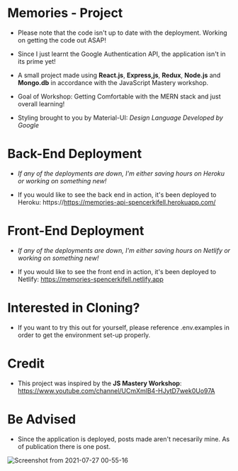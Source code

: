 # Memories - Project

- Please note that the code isn't up to date with the deployment. Working on getting the code out ASAP!
- Since I just learnt the Google Authentication API, the application isn't in its prime yet!

- A small project made using **React.js**, **Express,js**, **Redux**, **Node.js** and **Mongo.db** in accordance with the JavaScript Mastery workshop.
- Goal of Workshop: Getting Comfortable with the MERN stack and just overall learning!
- Styling brought to you by Material-UI: _Design Language Developed by Google_

# Back-End Deployment
- _If any of the deployments are down, I'm either saving hours on Heroku or working on something new!_

- If you would like to see the back end in action, it's been deployed to Heroku: https://https://memories-api-spencerkifell.herokuapp.com/

# Front-End Deployment
- _If any of the deployments are down, I'm either saving hours on Netlify or working on something new!_

- If you would like to see the front end in action, it's been deployed to Netlify: https://memories-spencerkifell.netlify.app

# Interested in Cloning?

- If you want to try this out for yourself, please reference .env.examples in order to get the environment set-up properly.

# Credit

- This project was inspired by the **JS Mastery Workshop**: https://www.youtube.com/channel/UCmXmlB4-HJytD7wek0Uo97A

# Be Advised

- Since the application is deployed, posts made aren't necesarily mine. As of publication there is one post.

![Screenshot from 2021-07-27 00-55-16](https://user-images.githubusercontent.com/49565358/127097630-e82541de-3f32-4e19-8d2d-15e8df3a586f.png)


